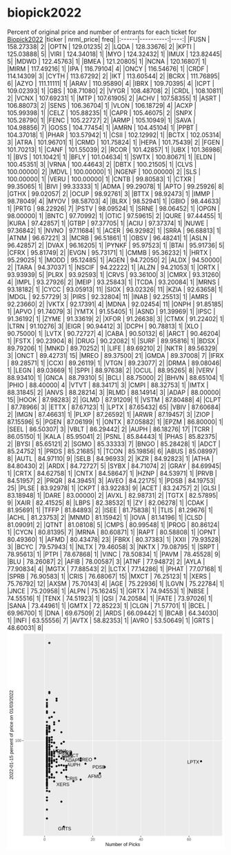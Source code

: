 # biopick2022
Percent of original price and number of entrants for each ticket for [Biopick2022](https://twitter.com/hashtag/Biopick2022)
|ticker | nrml_price| freq|
|:------|----------:|----:|
|FUSN   |  158.27338|    2|
|OPTN   |  129.01235|    2|
|LQDA   |  128.33676|    2|
|KPTI   |  125.03888|    5|
|VIRI   |  124.34018|    1|
|MYO    |  124.32432|    1|
|IMUX   |  123.82445|    5|
|MDWD   |  122.45763|    1|
|BMEA   |  121.20805|    1|
|NCNA   |  120.16807|    1|
|MIRM   |  117.49216|    1|
|IPA    |  116.79104|    4|
|ONCY   |  116.54676|    1|
|CRDF   |  114.14309|    3|
|CYTH   |  113.67292|    2|
|IKT    |  113.60544|    2|
|BCRX   |  111.76895|    6|
|AZYO   |  111.11111|    1|
|ARAV   |  110.95890|    4|
|IBRX   |  109.70395|    4|
|ICPT   |  109.02393|    1|
|GBS    |  108.71080|    2|
|VYGR   |  108.48708|    2|
|CRDL   |  108.10811|    2|
|VCNX   |  107.69231|    1|
|MTP    |  107.61905|    2|
|ACHV   |  107.58355|    1|
|ASRT   |  106.88073|    2|
|SENS   |  106.36704|    1|
|VLON   |  106.18729|    4|
|ACXP   |  105.99398|    1|
|CELZ   |  105.88235|    1|
|CAPR   |  105.46075|    2|
|SNPX   |  105.28790|    1|
|FENC   |  105.22727|    2|
|ARMP   |  105.10949|    1|
|SAVA   |  104.98856|    7|
|GOSS   |  104.77454|    1|
|AMRN   |  104.45104|    1|
|PPBT   |  104.37018|    1|
|PHAR   |  103.57942|    1|
|CSII   |  102.12992|    1|
|BCTX   |  102.05314|    3|
|ATRA   |  101.96701|    1|
|CRMD   |  101.75824|    1|
|HEPA   |  101.75439|    2|
|FGEN   |  101.70213|    1|
|CANF   |  101.55039|    2|
|RCOR   |  101.42857|    1|
|UBX    |  101.36986|    1|
|BVS    |  101.10421|    1|
|BFLY   |  101.04634|    1|
|SWTX   |  100.80671|    1|
|ELDN   |  100.45351|    3|
|VRNA   |  100.44643|    2|
|DBTX   |  100.21505|    1|
|CLVS   |  100.00000|    2|
|MDVL   |  100.00000|    1|
|NGENF  |  100.00000|    2|
|SLS    |  100.00000|    1|
|VERU   |  100.00000|    1|
|CNTB   |   99.80583|    1|
|CTXR   |   99.35065|    1|
|BIVI   |   99.33333|    1|
|ADMA   |   99.29078|    1|
|APTO   |   99.25926|    8|
|GTHX   |   99.02057|    2|
|OCUP   |   98.92761|    3|
|BTTX   |   98.92473|    1|
|IMMP   |   98.78049|    4|
|MYOV   |   98.58703|    4|
|BLRX   |   98.52941|    1|
|GBIO   |   98.44633|    1|
|PRTG   |   98.22926|    7|
|PSTV   |   98.09524|    1|
|SRNE   |   98.06452|    1|
|OPGN   |   98.00000|    1|
|BNTC   |   97.70992|    1|
|OTIC   |   97.59615|    2|
|QURE   |   97.44455|    1|
|KURA   |   97.42857|    1|
|GTBP   |   97.37705|    1|
|ACIU   |   97.37374|    1|
|NUWE   |   97.36842|    1|
|NVNO   |   97.11684|    1|
|ACER   |   96.92982|    1|
|SRRA   |   96.68813|    1|
|ATNM   |   96.67221|    3|
|MCRB   |   96.51861|    1|
|OBSV   |   96.48241|    1|
|ASLN   |   96.42857|    2|
|DVAX   |   96.16205|    1|
|PYNKF  |   95.97523|    1|
|BTAI   |   95.91736|    5|
|CFRX   |   95.81749|    2|
|EVGN   |   95.73171|    1|
|CMMB   |   95.36232|    1|
|HRTX   |   95.29025|    1|
|MODD   |   95.12485|    1|
|AGEN   |   94.72050|    2|
|ALDX   |   94.50000|    2|
|TARA   |   94.37037|    1|
|NSCIF  |   94.22222|    1|
|ALZN   |   94.21053|    1|
|ORTX   |   93.93939|    5|
|PLRX   |   93.92593|    1|
|CRVS   |   93.36100|    3|
|CMRX   |   93.31260|    4|
|IMPL   |   93.27926|    2|
|MEIP   |   93.25843|    1|
|TCDA   |   93.20084|    1|
|MRNS   |   93.18182|    1|
|CYCC   |   93.05913|   11|
|SIOX   |   93.02326|   11|
|KZIA   |   92.63658|    1|
|MDGL   |   92.57729|    3|
|PIRS   |   92.32804|   11|
|INAB   |   92.25513|    1|
|AMRS   |   92.23660|    2|
|VKTX   |   92.17391|    4|
|MDNA   |   92.02454|   11|
|ONPH   |   91.85185|    1|
|APVO   |   91.74079|    3|
|YMTX   |   91.55405|    1|
|ASND   |   91.39969|    1|
|IPSC   |   91.36192|    1|
|ZYME   |   91.33619|    2|
|XFOR   |   91.26638|    3|
|CTMX   |   91.22402|    1|
|LTRN   |   91.10276|    3|
|EIGR   |   90.94412|    3|
|DCPH   |   90.78813|    1|
|XLO    |   90.75000|    1|
|LVTX   |   90.72727|    4|
|CABA   |   90.50132|    6|
|ARCT   |   90.46204|    1|
|FSTX   |   90.23904|    8|
|DRUG   |   90.22082|    1|
|SURF   |   89.95816|    1|
|BDSX   |   89.79206|    1|
|MNKD   |   89.70252|    1|
|LIFE   |   89.69210|    2|
|NKTR   |   89.56329|    3|
|ONCT   |   89.42731|   15|
|MREO   |   89.37500|   21|
|GMDA   |   89.37008|    7|
|IFRX   |   89.28571|    1|
|CCXI   |   89.26119|    1|
|VTGN   |   89.23077|    2|
|DRMA   |   89.08046|    1|
|LEGN   |   89.03669|    1|
|SPPI   |   88.97638|    2|
|OCUL   |   88.95265|    8|
|VERV   |   88.93410|    1|
|GNCA   |   88.79310|    5|
|BCLI   |   88.75000|    2|
|BHVN   |   88.65104|    1|
|PHIO   |   88.40000|    4|
|VTVT   |   88.34171|    3|
|CMPI   |   88.32753|    1|
|IMTX   |   88.31845|    2|
|ANVS   |   88.28214|    3|
|RLMD   |   88.14914|    3|
|ADAP   |   88.00000|   15|
|HOOK   |   87.98283|    2|
|GLMD   |   87.91209|    1|
|VSTM   |   87.80488|    4|
|CLPT   |   87.78966|    3|
|ETTX   |   87.67123|    1|
|LPTX   |   87.65432|   65|
|VBIV   |   87.60684|    2|
|IMGN   |   87.46631|    1|
|PLXP   |   87.26592|    1|
|ARWR   |   87.19457|    3|
|ZIOP   |   87.15596|    5|
|PGEN   |   87.06199|    1|
|ONTX   |   87.05882|    1|
|EPZM   |   86.80000|    1|
|SEEL   |   86.50307|    3|
|VBLT   |   86.29442|    2|
|AUPH   |   86.18276|   17|
|TCRR   |   86.05150|    1|
|KALA   |   85.95041|    2|
|PSNL   |   85.84443|    1|
|PHAS   |   85.82375|    2|
|BYSI   |   85.65121|    2|
|SGMO   |   85.33333|    7|
|BNGO   |   85.28428|    1|
|ADCT   |   85.24752|    1|
|PRDS   |   85.21685|    1|
|TCON   |   85.19856|    6|
|ABUS   |   85.08997|    8|
|AUTL   |   84.97110|    9|
|SELB   |   84.96933|    2|
|KZR    |   84.92823|    1|
|ATHA   |   84.80430|    2|
|ARDX   |   84.72727|    5|
|SYBX   |   84.71074|    2|
|GRAY   |   84.69945|    1|
|CRTX   |   84.62758|    1|
|CNTX   |   84.58647|    1|
|HZNP   |   84.53971|    1|
|PRVB   |   84.51957|    2|
|PRQR   |   84.39451|    3|
|AVEO   |   84.22175|    1|
|PDSB   |   84.19753|   25|
|PLSE   |   83.92978|    1|
|CKPT   |   83.92283|    9|
|ACET   |   83.24757|    2|
|GLSI   |   83.18948|    1|
|DARE   |   83.00000|    2|
|AVXL   |   82.98731|    2|
|TGTX   |   82.57895|    9|
|XAIR   |   82.41525|    8|
|LBPS   |   82.38532|    1|
|ZY     |   82.06278|    1|
|CDAK   |   81.95691|    1|
|TFFP   |   81.84893|    2|
|ISEE   |   81.75838|    1|
|TLIS   |   81.29676|    1|
|ACHL   |   81.23753|    2|
|MNMD   |   81.15942|    1|
|IOVA   |   81.14196|    1|
|CLSD   |   81.09091|    2|
|QTNT   |   81.08108|    5|
|CMPS   |   80.99548|    1|
|PROG   |   80.86124|    1|
|CYCN   |   80.81395|    7|
|MRNA   |   80.60871|    1|
|RAPT   |   80.58808|    1|
|OPNT   |   80.49360|    1|
|AFMD   |   80.43478|   23|
|FBRX   |   80.37383|    1|
|XXII   |   79.93528|    3|
|BCYC   |   79.57943|    1|
|NLTX   |   79.46058|    3|
|NKTX   |   79.08795|    1|
|SRPT   |   78.95613|    1|
|PTPI   |   78.67868|    1|
|VINC   |   78.50834|    1|
|PAVM   |   78.45528|    9|
|BLU    |   78.26087|    2|
|AFIB   |   78.00587|    3|
|ATNF   |   77.94872|    2|
|AYLA   |   77.90834|    4|
|MGTX   |   77.88543|    2|
|LCTX   |   77.14286|    1|
|PHAT   |   77.07168|    1|
|SPRB   |   76.90583|    1|
|CRIS   |   76.68067|   15|
|MXCT   |   76.25123|    1|
|XERS   |   75.76792|   12|
|AXSM   |   75.70143|    4|
|AGE    |   75.22936|    1|
|LGVN   |   75.22784|    1|
|JNCE   |   75.20958|    1|
|ALPN   |   75.16245|    1|
|GRTX   |   74.94553|    1|
|NBSE   |   74.55516|    1|
|TENX   |   74.51923|    1|
|QSI    |   74.20584|    1|
|FATE   |   73.97026|    1|
|SANA   |   73.44961|    1|
|GMTX   |   72.85223|    1|
|CLGN   |   71.57701|    1|
|BCEL   |   69.96700|    1|
|DNA    |   69.67509|    2|
|ARDS   |   66.09442|    1|
|BCAB   |   64.34030|    1|
|INFI   |   63.55556|    7|
|AVTX   |   58.82353|    1|
|AVRO   |   53.50649|    1|
|GRTS   |   48.60031|    8|
![retvspicks](biopicks.png?raw=true)
